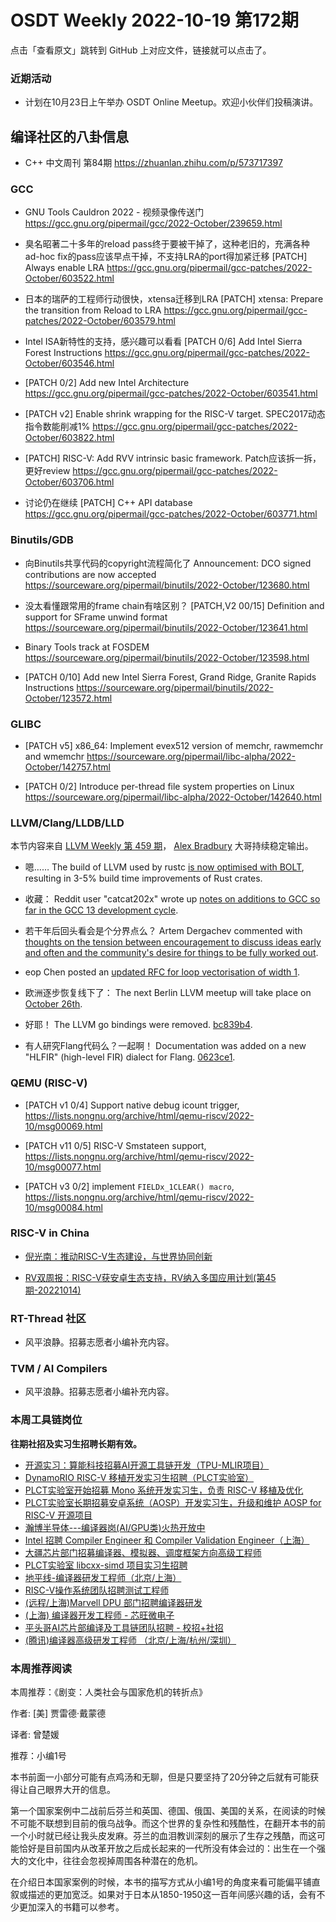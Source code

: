 # OSDT Weekly 2022-10-19 第172期

点击「查看原文」跳转到 GitHub 上对应文件，链接就可以点击了。

### 近期活动

- 计划在10月23日上午举办 OSDT Online Meetup。欢迎小伙伴们投稿演讲。

## 编译社区的八卦信息

- C++ 中文周刊 第84期 https://zhuanlan.zhihu.com/p/573717397

### GCC

- GNU Tools Cauldron 2022 - 视频录像传送门
  https://gcc.gnu.org/pipermail/gcc/2022-October/239659.html

- 臭名昭著二十多年的reload pass终于要被干掉了，这种老旧的，充满各种
  ad-hoc fix的pass应该早点干掉，不支持LRA的port得加紧迁移
  [PATCH] Always enable LRA
  https://gcc.gnu.org/pipermail/gcc-patches/2022-October/603522.html

- 日本的瑞萨的工程师行动很快，xtensa迁移到LRA
  [PATCH] xtensa: Prepare the transition from Reload to LRA
  https://gcc.gnu.org/pipermail/gcc-patches/2022-October/603579.html

- Intel ISA新特性的支持，感兴趣可以看看
  [PATCH 0/6] Add Intel Sierra Forest Instructions
  https://gcc.gnu.org/pipermail/gcc-patches/2022-October/603546.html

- [PATCH 0/2] Add new Intel Architecture
  https://gcc.gnu.org/pipermail/gcc-patches/2022-October/603541.html

- [PATCH v2] Enable shrink wrapping for the RISC-V target.
  SPEC2017动态指令数能削减1%
  https://gcc.gnu.org/pipermail/gcc-patches/2022-October/603822.html

- [PATCH] RISC-V: Add RVV intrinsic basic framework. Patch应该拆一拆，更好review
  https://gcc.gnu.org/pipermail/gcc-patches/2022-October/603706.html

- 讨论仍在继续 [PATCH] C++ API database
  https://gcc.gnu.org/pipermail/gcc-patches/2022-October/603771.html

### Binutils/GDB

- 向Binutils共享代码的copyright流程简化了
  Announcement: DCO signed contributions are now accepted
  https://sourceware.org/pipermail/binutils/2022-October/123680.html

- 没太看懂跟常用的frame chain有啥区别？
  [PATCH,V2 00/15] Definition and support for SFrame unwind format
  https://sourceware.org/pipermail/binutils/2022-October/123641.html

- Binary Tools track at FOSDEM
  https://sourceware.org/pipermail/binutils/2022-October/123598.html

- [PATCH 0/10] Add new Intel Sierra Forest, Grand Ridge, Granite Rapids Instructions
  https://sourceware.org/pipermail/binutils/2022-October/123572.html

### GLIBC

- [PATCH v5] x86_64: Implement evex512 version of memchr, rawmemchr and wmemchr
  https://sourceware.org/pipermail/libc-alpha/2022-October/142757.html

- [PATCH 0/2] Introduce per-thread file system properties on Linux
  https://sourceware.org/pipermail/libc-alpha/2022-October/142640.html

### LLVM/Clang/LLDB/LLD

本节内容来自 [LLVM Weekly 第 459 期](http://llvmweekly.org/issue/459)，
[Alex Bradbury](https://www.linkedin.com/in/alex-bradbury/) 大哥持续稳定输出。

* 嗯…… The build of LLVM used by rustc [is now optimised with BOLT](https://old.reddit.com/r/rust/comments/y4w2kr/llvm_used_by_rustc_is_now_optimized_with_bolt_on/), resulting in 3-5% build time improvements of Rust crates.

* 收藏： Reddit user "catcat202x" wrote up [notes on additions to GCC so far in the GCC 13 development cycle](https://old.reddit.com/r/cpp/comments/y4xmo5/gcc_13_so_far/).

* 若干年后回头看会是个分界点么？ Artem Dergachev commented with [thoughts on the tension between encouragement to discuss ideas early and often and the community's desire for things to be fully worked out](https://discourse.llvm.org/t/rfc-c-buffer-hardening/65734/62).

* eop Chen posted an [updated RFC for loop vectorisation of width 1](https://discourse.llvm.org/t/rfc-enabling-loopvectorizer-for-vectorization-width-of-1-take-2/65985).

* 欧洲逐步恢复线下了： The next Berlin LLVM meetup will take place on [October 26th](https://www.meetup.com/llvm-social-berlin/events/289061220/).

* 好耶！ The LLVM go bindings were removed. [bc839b4](https://reviews.llvm.org/rGbc839b4b4e27).

* 有人研究Flang代码么？一起啊！ Documentation was added on a new "HLFIR" (high-level FIR) dialect for Flang.
  [0623ce1](https://reviews.llvm.org/rG0623ce152a02).

### QEMU (RISC-V)

- [PATCH v1 0/4] Support native debug icount trigger,
  https://lists.nongnu.org/archive/html/qemu-riscv/2022-10/msg00069.html

- [PATCH v11 0/5] RISC-V Smstateen support,
  https://lists.nongnu.org/archive/html/qemu-riscv/2022-10/msg00077.html

- [PATCH v3 0/2] implement `FIELDx_1CLEAR() macro`,
  https://lists.nongnu.org/archive/html/qemu-riscv/2022-10/msg00084.html

### RISC-V in China

- [倪光南：推动RISC-V生态建设，与世界协同创新](https://mp.weixin.qq.com/s/PWUk_e8DSXxCAAawWIG_KA)

- [RV双周报：RISC-V获安卓生态支持，RV纳入多国应用计划(第45期-20221014)](https://mp.weixin.qq.com/s/meATldMtqvZvzLp15sYmvw)

### RT-Thread 社区

- 风平浪静。招募志愿者小编补充内容。

### TVM / AI Compilers

- 风平浪静。招募志愿者小编补充内容。

### 本周工具链岗位

**往期社招及实习生招聘长期有效。**

- [开源实习：算能科技招募AI开源工具链开发（TPU-MLIR项目）](https://mp.weixin.qq.com/s/IBJh0ip4k11PzIMZecsWSw)
- [DynamoRIO RISC-V 移植开发实习生招聘（PLCT实验室）](https://mp.weixin.qq.com/s/J_5TjT6DOqeOXJXQI5VQxw)
- [PLCT实验室开始招募 Mono 系统开发实习生，负责 RISC-V 移植及优化](https://mp.weixin.qq.com/s/whEW7Hay1jIP1tBzIPay1A)
- [PLCT实验室长期招募安卓系统（AOSP）开发实习生，升级和维护 AOSP for RISC-V 开源项目](https://mp.weixin.qq.com/s/dJP2cEB1nex2inR5c-cJog)
- [瀚博半导体---编译器岗(AI/GPU类)火热开放中](https://mp.weixin.qq.com/s/8_KjZYa2Il4PglaGyBWk4Q)
- [Intel 招聘 Compiler Engineer 和 Compiler Validation Engineer（上海）](https://mp.weixin.qq.com/s/I3DWxXODNoLRr0kN2xMZLQ)
- [大疆芯片部门招募编译器、模拟器、调度框架方向高级工程师](https://mp.weixin.qq.com/s/Wn5NzAtUTwQNXKRvMVQWLA)
- [PLCT实验室 libcxx-simd 项目实习生招聘](https://mp.weixin.qq.com/s/EIVx5cY74GlodirySY97Qw)
- [地平线-编译器研发工程师（北京/上海）](https://mp.weixin.qq.com/s/MYObl7iWIbyrTz9hCmKWYA)
- [RISC-V操作系统团队招聘测试工程师](https://mp.weixin.qq.com/s/inLFS4pI1F74m_oJ2I7xjQ)
- [(远程/上海)Marvell DPU 部门招聘编译器研发](https://mp.weixin.qq.com/s/B6JjAhF3TZjezD1tjYHDaw)
- [(上海) 编译器开发工程师 - 芯旺微电子](https://mp.weixin.qq.com/s/nqe1-7qffnc0CaejYkpKyw)
- [平头哥AI芯片部编译及工具链团队招聘 - 校招+社招](https://mp.weixin.qq.com/s/kARbXtJotRPCNMrV-yOanA)
- [(腾讯)编译器高级研发工程师 （北京/上海/杭州/深圳）](https://mp.weixin.qq.com/s/DF-2qmHmpKZtJ1djHXM1Ug)

### 本周推荐阅读

本周推荐：《剧变：人类社会与国家危机的转折点》

作者: [美] 贾雷德·戴蒙德

译者: 曾楚媛

推荐：小编1号

本书前面一小部分可能有点鸡汤和无聊，但是只要坚持了20分钟之后就有可能获得让自己眼界大开的信息。

第一个国家案例中二战前后芬兰和英国、德国、俄国、美国的关系，在阅读的时候不可能不联想到目前的俄乌战争。而这个世界的复杂性和残酷性，在翻开本书的前一个小时就已经让我头皮发麻。芬兰的血泪教训深刻的展示了生存之残酷，而这可能恰好是目前国内从改革开放之后成长起来的一代所没有体会过的：出生在一个强大的文化中，往往会忽视掉周围各种潜在的危机。

在介绍日本国家案例的时候，本书的描写方式从小编1号的角度来看可能偏平铺直叙或描述的更加宽泛。如果对于日本从1850-1950这一百年间感兴趣的话，会有不少更加深入的书籍可以参考。
